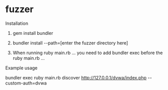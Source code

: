 # fuzzer

Installation

1. gem install bundler

2. bundler install --path=[enter the fuzzer directory here]

3. When running ruby main.rb ... you need to add bundler exec before the ruby main.rb ... 


Example usage
	
bundler exec ruby main.rb discover http://127.0.0.1/dvwa/index.php --custom-auth=dvwa
